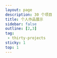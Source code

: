 ```yaml
---
layout: page
description: 30 个项目
title: 个人作品展示
sidebar: false
outline: [2,3]
tag:
 - thirty-projects
sticky: 1
top: 1
---
```

<UserWorksPage />